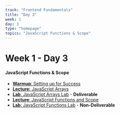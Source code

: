 ```yaml
---
track: "Frontend Fundamentals"
title: "Day 3"
week: 1
day: 3
type: "homepage"
topics: "JavaScript Functions & Scope"
---
```


# Week 1 - Day 3

#### JavaScript Functions & Scope 
- [**Warmup**: Setting up for Success](/frontend-fundamentals/week-1/day-3/lecture-materials/setting-up-for-success/)
- [**Lecture:** JavaScript Arrays](/frontend-fundamentals/week-1/day-2/lecture-materials/intro-to-javascript-arrays/)
- [**Lab**: JavaScript Arrays Lab](/frontend-fundamentals/week-1/day-2/labs/javascript-arrays-lab/) - **Deliverable**
- [**Lecture**: JavaScript Functions and Scope](/frontend-fundamentals/week-1/day-3/lecture-materials/intro-to-javascript-functions-and-scope/) 
- [**Lab**: JavaScript Functions Lab](/frontend-fundamentals/week-1/day-3/labs/javascript-functions-lab/) - **Non-Deliverable**

<!-- 

<hr>


#### Lesson Recordings

- [**Setting up for Success**]()
- [**Bonus Control Flow Exercise Walk-through, Ice Breakers & Begin JavaScript Arrays Lesson**]()


-->
